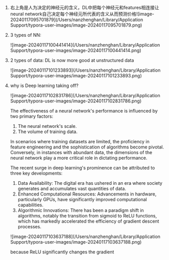 1. 右上角是人为决定的神经元的含义，DL中把每个神经元和features相连接让neural network自己决定每个神经元所代表的含义从而预测价格![image-20240117095701879](/Users/nanzhenghan/Library/Application Support/typora-user-images/image-20240117095701879.png)

2. 3 types of NN:

   ![image-20240117100441414](/Users/nanzhenghan/Library/Application Support/typora-user-images/image-20240117100441414.png)

3. 2 types of data: DL is now more good at unstructured data

   ![image-20240117101233893](/Users/nanzhenghan/Library/Application Support/typora-user-images/image-20240117101233893.png)

4. why is Deep learning taking off?

   ![image-20240117102831786](/Users/nanzhenghan/Library/Application Support/typora-user-images/image-20240117102831786.png)

   The effectiveness of a neural network's performance is influenced by two primary factors: 
   1. The neural network's scale.
   2. The volume of training data.

   In scenarios where training datasets are limited, the proficiency in feature engineering and the sophistication of algorithms become pivotal. Conversely, in instances with abundant data, the dimensions of the neural network play a more critical role in dictating performance.
   
   The recent surge in deep learning's prominence can be attributed to three key developments:
   1. Data Availability: The digital era has ushered in an era where society generates and accumulates vast quantities of data.
   2. Enhanced Computational Resources: Advancements in hardware, particularly GPUs, have significantly improved computational capabilities.
   3. Algorithmic Innovations: There has been a paradigm shift in algorithms, notably the transition from sigmoid to ReLU functions, which has markedly accelerated the efficiency of gradient descent processes.
   
   ![image-20240117103637188](/Users/nanzhenghan/Library/Application Support/typora-user-images/image-20240117103637188.png)
   
   because ReLU significantly changes the gradient